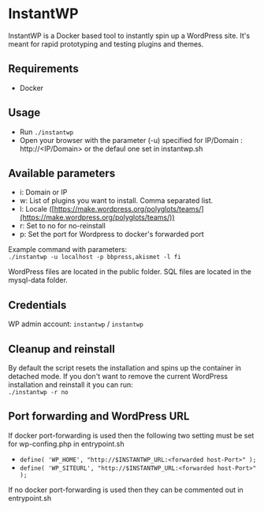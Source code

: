# InstantWP

InstantWP is a Docker based tool to instantly spin up a WordPress site. It's meant for rapid prototyping and testing plugins and themes.

## Requirements

- Docker

## Usage

- Run `./instantwp`
- Open your browser with the parameter (-u) specified for IP/Domain : http://<IP/Domain> or the defaul one set in instantwp.sh

## Available parameters

- i: Domain or IP
- w: List of plugins you want to install. Comma separated list.
- l: Locale ([https://make.wordpress.org/polyglots/teams/](https://make.wordpress.org/polyglots/teams/))
- r: Set to no for no-reinstall
- p: Set the port for Wordpress to docker's forwarded port

Example command with parameters:  
`./instantwp -u localhost -p bbpress,akismet -l fi`

WordPress files are located in the public folder. SQL files are located in the mysql-data folder.

## Credentials

WP admin account: `instantwp` / `instantwp`

## Cleanup and reinstall

By default the script resets the installation and spins up the container in detached mode.
If you don't want to remove the current WordPress installation and reinstall it you can run:  
`./instantwp -r no`

## Port forwarding and WordPress URL

If docker port-forwarding is used then the following two setting must be set for wp-confing.php in entrypoint.sh

- `define( 'WP_HOME', "http://$INSTANTWP_URL:<forwarded host-Port>" );`
- `define( 'WP_SITEURL', "http://$INSTANTWP_URL:<forwarded host-Port>" );`

If no docker port-forwarding is used then they can be commented out in entrypoint.sh

